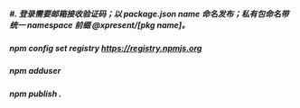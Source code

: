 ##### #. 登录需要邮箱接收验证码；以 package.json name 命名发布；私有包命名带统一 namespace 前缀 @xpresent/[pkg name]。
##### npm config set registry https://registry.npmjs.org
##### npm adduser
##### npm publish .
